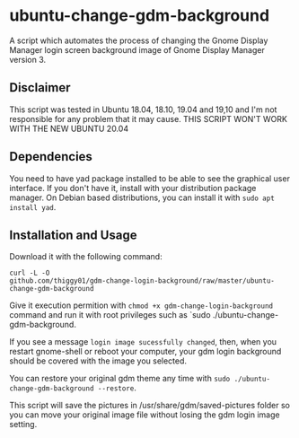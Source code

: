 # ubuntu-change-gdm-background 
A script which automates the process of changing
the Gnome Display Manager login screen background image of Gnome Display
Manager version 3. 

## Disclaimer
This script was tested in Ubuntu 18.04, 18.10, 19.04 and 19,10 and I'm not 
responsible for any problem that it may cause.
THIS SCRIPT WON'T WORK WITH THE NEW UBUNTU 20.04

## Dependencies 
You need to have yad package installed to be able to see the
graphical user interface. If you don't have it, install with your distribution
package manager. On Debian based distributions, you can install it with `sudo
apt install yad`.  

## Installation and Usage 
Download it with the following command:

    curl -L -O
    github.com/thiggy01/gdm-change-login-background/raw/master/ubuntu-change-gdm-background

Give it execution permition with `chmod +x gdm-change-login-background`
command and run it with root privileges such as `sudo
./ubuntu-change-gdm-background.

If you see a message `login image sucessfully changed`, then, when you restart
gnome-shell or reboot your computer, your gdm login background should be
covered with the image you selected.

You can restore your original gdm theme any time with `sudo
./ubuntu-change-gdm-background --restore`.

This script will save the pictures in /usr/share/gdm/saved-pictures folder so
you can move your original image file without losing the gdm login image
setting.
